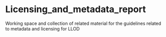 # Licensing_and_metadata_report

Working space and collection of related material for the guidelines related to metadata and licensing for LLOD

